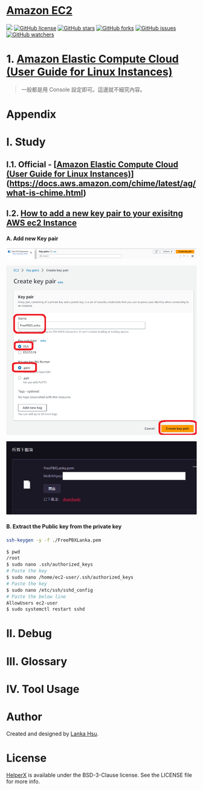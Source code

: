 # [Amazon EC2](https://aws.amazon.com/tw/ec2/)

[![](https://img.shields.io/badge/Powered%20by-lankahsu%20-brightgreen.svg)](https://github.com/lankahsu520/HelperX)
[![GitHub license][license-image]][license-url]
[![GitHub stars][stars-image]][stars-url]
[![GitHub forks][forks-image]][forks-url]
[![GitHub issues][issues-image]][issues-image]
[![GitHub watchers][watchers-image]][watchers-image]

[license-image]: https://img.shields.io/github/license/lankahsu520/HelperX.svg
[license-url]: https://github.com/lankahsu520/HelperX/blob/master/LICENSE
[stars-image]: https://img.shields.io/github/stars/lankahsu520/HelperX.svg
[stars-url]: https://github.com/lankahsu520/HelperX/stargazers
[forks-image]: https://img.shields.io/github/forks/lankahsu520/HelperX.svg
[forks-url]: https://github.com/lankahsu520/HelperX/network
[issues-image]: https://img.shields.io/github/issues/lankahsu520/HelperX.svg
[issues-url]: https://github.com/lankahsu520/HelperX/issues
[watchers-image]: https://img.shields.io/github/watchers/lankahsu520/HelperX.svg
[watchers-url]: https://github.com/lankahsu520/HelperX/watchers

# 1. [Amazon Elastic Compute Cloud (User Guide for Linux Instances)](https://docs.aws.amazon.com/AWSEC2/latest/UserGuide/concepts.html)

> 一般都是用 Console 設定即可。這邊就不細究內容。

# Appendix

# I. Study

## I.1. Official - [[Amazon Elastic Compute Cloud (User Guide for Linux Instances)](https://docs.aws.amazon.com/AWSEC2/latest/UserGuide/concepts.html)](https://docs.aws.amazon.com/chime/latest/ag/what-is-chime.html)

## I.2. [How to add a new key pair to your exisitng AWS ec2 Instance](https://linux.how2shout.com/add-a-new-key-pair-to-your-exisitng-aws-ec2-instances/)

#### A. Add new Key pair

![ec2_keypair01](./images/ec2_keypair01.png)

![ec2_keypair02](./images/ec2_keypair02.png)

![ec2_keypair03](./images/ec2_keypair03.png)

#### B. Extract the Public key from the private key

```bash
ssh-keygen -y -f ./FreePBXLanka.pem
```

```bash
$ pwd
/root
$ sudo nano .ssh/authorized_keys
# Paste the key
$ sudo nano /home/ec2-user/.ssh/authorized_keys
# Paste the key
$ sudo nano /etc/ssh/sshd_config
# Paste the below line
AllowUsers ec2-user
$ sudo systemctl restart sshd
```

# II. Debug

# III. Glossary

# IV. Tool Usage


# Author

Created and designed by [Lanka Hsu](lankahsu@gmail.com).

# License

[HelperX](https://github.com/lankahsu520/HelperX) is available under the BSD-3-Clause license. See the LICENSE file for more info.
